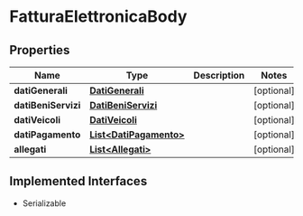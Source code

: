 

# FatturaElettronicaBody


## Properties

| Name | Type | Description | Notes |
|------------ | ------------- | ------------- | -------------|
|**datiGenerali** | [**DatiGenerali**](DatiGenerali.md) |  |  [optional] |
|**datiBeniServizi** | [**DatiBeniServizi**](DatiBeniServizi.md) |  |  [optional] |
|**datiVeicoli** | [**DatiVeicoli**](DatiVeicoli.md) |  |  [optional] |
|**datiPagamento** | [**List&lt;DatiPagamento&gt;**](DatiPagamento.md) |  |  [optional] |
|**allegati** | [**List&lt;Allegati&gt;**](Allegati.md) |  |  [optional] |


## Implemented Interfaces

* Serializable


